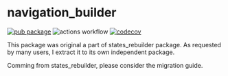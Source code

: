 
<h1> navigation_builder </h1>

[![pub package](https://img.shields.io/pub/v/navigation_builder.svg)](https://pub.dev/packages/navigation_builder)
![actions workflow](https://github.com/GIfatahTH/navigation_builder/actions/workflows/config.yml/badge.svg)
[![codecov](https://codecov.io/gh/GIfatahTH/navigation_builder/branch/master/graph/badge.svg)](https://codecov.io/gh/GIfatahTH/navigation_builder)


This package was original a part of states_rebuilder package. As requested by many users, I extract it to its own independent package.

Comming from states_rebuilder, please consider the migration guide.


